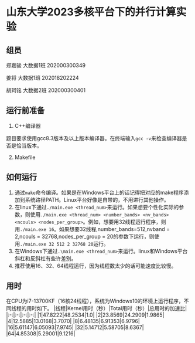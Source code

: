 # 山东大学2023多核平台下的并行计算实验

## 组员

郑嘉骏 大数据1班 202000300349

姜将 大数据1班 202018202224

胡珂铭 大数据2班 202000300401

## 运行前准备

1. C++编译器

题目要求使用gcc8.3版本及以上版本编译器。在终端输入```gcc -v```来检查编译器是否是恰当版本。

2. Makefile

## 如何运行

1. 通过```make```命令编译。如果是在Windows平台上的话记得把对应的make程序添加到系统路径PATH。Linux平台好像是自带的，不用进行其他操作。
2. 在linux下通过```./main.exe <thread_num>```来运行。如果想要个性化实际的参数，则使用```./main.exe <thread_num> <number_bands> <nv_bands> <ncouls> <nodes_per_group>```。例如，想要用32线程运行程序，则用```./main.exe 16```。如果想要32线程,number_bands=512,nvband = 2,ncouls = 32768,nodes_per_group = 20的参数下运行，则使用```./main.exe 32 512 2 32768 20```运行。
3. 在Windows下通过```.\main.exe <thread_num>```来运行。linux和Windows平台斜杠和反斜杠有些许差别。
4. 推荐使用16、32、64线程运行，因为线程数太少的话可能速度比较慢。

## 用时

在CPU为i7-13700KF（16核24线程），系统为Windows10的环境上运行程序，不同线程的用时如下。
|线程|Kernel用时（秒）|Total用时（秒）|总用时的加速比|
|:-:|:-:|:-:|:-:|
|1|47.8222|48.2534|1.0|
|2|23.8569|24.2909|1.9865|
|4|12.5885|13.0168|3.7070|
|8|6.48135|6.91353|6.9796|
|16|5.61147|6.05093|7.9745|
|32|5.14712|5.58705|8.6367|
|64|4.85308|5.29001|9.1216|
